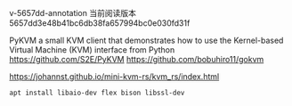 v-5657dd-annotation
当前阅读版本 5657dd3e48b41bc6db38fa657994bc0e030fd31f

PyKVM a small KVM client that demonstrates how to use the Kernel-based Virtual Machine (KVM) interface from Python
https://github.com/S2E/PyKVM
https://github.com/bobuhiro11/gokvm

https://johannst.github.io/mini-kvm-rs/kvm_rs/index.html

```
apt install libaio-dev flex bison libssl-dev
```